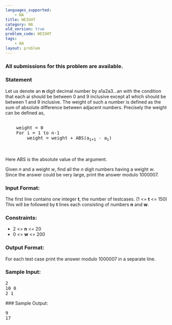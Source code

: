 ```yaml
---
languages_supported:
    - NA
title: WEIGHT
category: NA
old_version: true
problem_code: WEIGHT
tags:
    - NA
layout: problem
---
```

###  All submissions for this problem are available. 

### Statement

Let us denote an **n** digit decimal number by a1a2a3...an with the condition that each ai should be between 0 and 9 inclusive except a1 which should be between 1 and 9 inclusive. The weight of such a number is defined as the sum of absolute difference between adjacent numbers. Precisely the weight can be defined as,
<pre>

	weight = 0
	For i = 1 to n-1
  		weight = weight + ABS(a<sub>i+1</sub> - a<sub>i</sub>)


</pre>Here ABS is the absolute value of the argument.
Given _n_ and a weight _w_, find all the _n_ digit numbers having a weight _w_. Since the answer could be very large, print the answer modulo 1000007.

### Input Format:


The first line contains one integer **t**, the number of testcases. (1 <= **t** <= 150) 
This will be followed by **t** lines each consisting of numbers **n** and **w**.

### Constraints:


- 2 <= **n** <= 20
- 0 <= **w** <= 200


### Output Format:


For each test case print the answer modulo 1000007 in a separate line.

### Sample Input:


<pre>
2
10 0
2 1
</pre>### Sample Output:


<pre>
9
17
</pre>